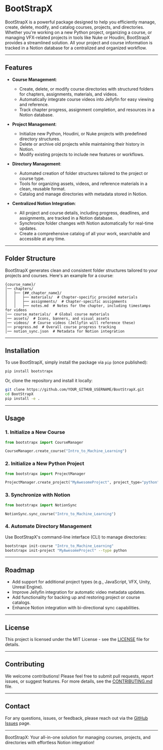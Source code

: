 # BootStrapX

BootStrapX is a powerful package designed to help you efficiently manage, create, delete, modify, and catalog courses, projects, and directories. Whether you're working on a new Python project, organizing a course, or managing VFX-related projects in tools like Nuke or Houdini, BootStrapX provides a streamlined solution. All your project and course information is tracked in a Notion database for a centralized and organized workflow.

---

## Features

- **Course Management**:
  - Create, delete, or modify course directories with structured folders for chapters, assignments, materials, and videos.
  - Automatically integrate course videos into Jellyfin for easy viewing and reference.
  - Track chapter progress, assignment completion, and resources in a Notion database.

- **Project Management**:
  - Initialize new Python, Houdini, or Nuke projects with predefined directory structures.
  - Delete or archive old projects while maintaining their history in Notion.
  - Modify existing projects to include new features or workflows.

- **Directory Management**:
  - Automated creation of folder structures tailored to the project or course type.
  - Tools for organizing assets, videos, and reference materials in a clean, reusable format.
  - Catalog and manage directories with metadata stored in Notion.

- **Centralized Notion Integration**:
  - All project and course details, including progress, deadlines, and assignments, are tracked in a Notion database.
  - Synchronize folder changes with Notion automatically for real-time updates.
  - Create a comprehensive catalog of all your work, searchable and accessible at any time.

---

## Folder Structure

BootStrapX generates clean and consistent folder structures tailored to your projects and courses. Here's an example for a course:

```
{course_name}/
│── chapters/
│   ├── {##_chapter_name}/
│   │   ├── materials/  # Chapter-specific provided materials  
│   │   ├── assignments/  # Chapter-specific assignments  
│   │   ├── notes.md  # Notes for the chapter, including timestamps for videos  
│── course_materials/  # Global course materials  
│── assets/  # Icons, banners, and visual assets  
│── videos/  # Course videos (Jellyfin will reference these)  
│── progress.md  # Overall course progress tracking  
│── notion_sync.json  # Metadata for Notion integration  
```

---

## Installation

To use BootStrapX, simply install the package via `pip` (once published):
```bash
pip install bootstrapx
```

Or, clone the repository and install it locally:
```bash
git clone https://github.com/YOUR_GITHUB_USERNAME/BootStrapX.git
cd BootStrapX
pip install -e .
```

---

## Usage

### **1. Initialize a New Course**
```python
from bootstrapx import CourseManager

CourseManager.create_course("Intro_to_Machine_Learning")
```

### **2. Initialize a New Python Project**
```python
from bootstrapx import ProjectManager

ProjectManager.create_project("MyAwesomeProject", project_type="python")
```

### **3. Synchronize with Notion**
```python
from bootstrapx import NotionSync

NotionSync.sync_course("Intro_to_Machine_Learning")
```

### **4. Automate Directory Management**
Use BootStrapX's command-line interface (CLI) to manage directories:
```bash
bootstrapx init-course "Intro_to_Machine_Learning"
bootstrapx init-project "MyAwesomeProject" --type python
```

---

## Roadmap

- Add support for additional project types (e.g., JavaScript, VFX, Unity, Unreal Engine).
- Improve Jellyfin integration for automatic video metadata updates.
- Add functionality for backing up and restoring project or course catalogs.
- Enhance Notion integration with bi-directional sync capabilities.

---

## License

This project is licensed under the MIT License - see the [LICENSE](LICENSE) file for details.

---

## Contributing

We welcome contributions! Please feel free to submit pull requests, report issues, or suggest features. For more details, see the [CONTRIBUTING.md](CONTRIBUTING.md) file.

---

## Contact

For any questions, issues, or feedback, please reach out via the [GitHub Issues](https://github.com/YOUR_GITHUB_USERNAME/BootStrapX/issues) page.

---

BootStrapX: Your all-in-one solution for managing courses, projects, and directories with effortless Notion integration!

